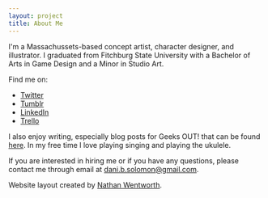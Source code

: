 ```yaml
---
layout: project
title: About Me
---
```


I'm a Massachussets-based concept artist, character designer, and illustrator. I graduated from Fitchburg State University with a Bachelor of Arts in Game Design and a Minor in Studio Art.

Find me on:
- [Twitter](https://twitter.com/DaniBSolomon)
- [Tumblr](http://danibsolomon.tumblr.com/)
- [LinkedIn](https://www.linkedin.com/in/danibsolomon/)
- [Trello](https://trello.com/danibsolomon)

I also enjoy writing, especially blog posts for Geeks OUT! that can be found [here](http://geeksout.org/members/danielle-solomon). In my free time I love playing singing and playing the ukulele.

If you are interested in hiring me or if you have any questions, please contact me through email at dani.b.solomon@gmail.com.



Website layout created by [Nathan Wentworth](https://nathanwentworth.co).
